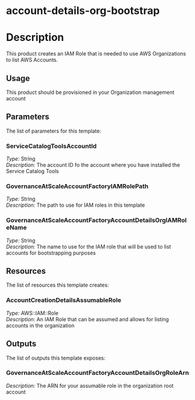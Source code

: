 # account-details-org-bootstrap
# Description
This product creates an IAM Role that is needed to use AWS Organizations to list AWS Accounts.

## Usage 
This product should be provisioned in your Organization management account

## Parameters
The list of parameters for this template:

### ServiceCatalogToolsAccountId 
*Type:* String  
*Description:* The account ID fo the account where you have installed the Service Catalog Tools
### GovernanceAtScaleAccountFactoryIAMRolePath 
*Type:* String  
*Description:* The path to use for IAM roles in this template 
### GovernanceAtScaleAccountFactoryAccountDetailsOrgIAMRoleName 
*Type:* String  
*Description:* The name to use for the IAM role that will be used to list accounts for bootstrapping purposes 

## Resources
The list of resources this template creates:

### AccountCreationDetailsAssumableRole 
*Type:* AWS::IAM::Role  
*Description:* An IAM Role that can be assumed and allows for listing accounts in the organization
 

## Outputs
The list of outputs this template exposes:

### GovernanceAtScaleAccountFactoryAccountDetailsOrgRoleArn 
*Description:* The ARN for your assumable role in the organization root account  
